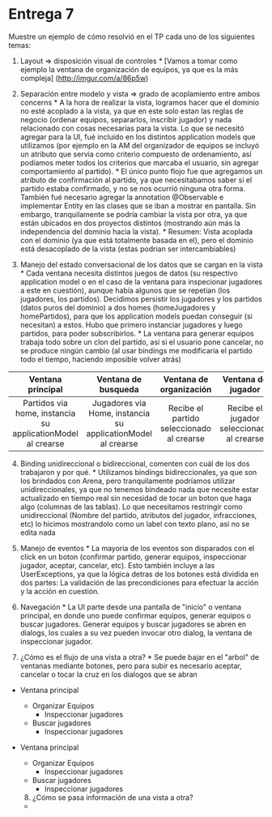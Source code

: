Entrega 7
===================


Muestre un ejemplo de cómo resolvió en el TP cada uno de los siguientes temas:
  1. Layout ⇒  disposición visual de controles
    * [Vamos a tomar como ejemplo la ventana de organización de equipos, ya que es la más compleja] (http://imgur.com/a/86p5w)


  2. Separación entre modelo y vista ⇒ grado de acoplamiento entre ambos concerns
    * A la hora de realizar la vista, logramos hacer que el dominio no esté acoplado a la vista, ya que en este solo estan las reglas de negocio (ordenar equipos, separarlos, inscribir jugador) y nada relacionado con cosas necesarias para la vista. Lo que se necesitó agregar para la UI, fué incluido en los distintos application models que utilizamos (por ejemplo en la AM del organizador de equipos se incluyó un atributo que servia como criterio compuesto de ordenamiento, así podíamos meter todos los criterios que marcaba el usuario, sin agregar comportamiento al partido). 
    * El único punto flojo fue que agregamos un atributo de confirmación al partido, ya que necesitabamos saber si el partido estaba confirmado, y no se nos ocurrió ninguna otra forma. También fué necesario agregar la annotation @Observable e implementar Entity en las clases que se iban a mostrar en pantalla. Sin embargo, tranquilamente se podría cambiar la vista por otra, ya que están ubicados en dos proyectos distintos (mostrando aún más la independencia del dominio hacia la vista).
    * Resumen: Vista acoplada con el dominio (ya que está totalmente basada en el), pero el dominio está desacoplado de la vista (estas podrian ser intercambiables)
  
  

  3. Manejo del estado conversacional de los datos que se cargan en la vista
    * Cada ventana necesita distintos juegos de datos (su respectivo application model o en el caso de la ventana para inspecionar jugadores a este en cuestión), aunque había algunos que se repetian (los jugadores, los partidos). Decidimos persistir los jugadores y los partidos (datos puros del dominio) a dos homes (homeJugadores y homePartidos), para que los application models puedan conseguir (si necesitan) a estos. Hubo que primero instanciar jugadores y luego partidos, para poder subscribirlos.
    * La ventana para generar equipos trabaja todo sobre un clon del partido, así si el usuario pone cancelar, no se produce ningún cambio (al usar bindings me modificaria el partido todo el tiempo, haciendo imposible volver atrás)


|  Ventana principal | Ventana de busqueda | Ventana de organización | Ventana de jugador|
|:------------------:|:-------------------:|:-----------------------:|:-----------------:|
| Partidos via home, instancia su applicationModel al crearse|Jugadores via Home, instancia su applicationModel al crearse |   Recibe el partido seleccionado al crearse|Recibe el jugador seleccionado al crearse |                   




  4. Binding unidireccional o bidireccional, comenten con cuál de los dos trabajaron y por qué.
    * Utilizamos bindings bidireccionales, ya que son los brindados con Arena, pero tranquilamente podríamos utilizar unidireccionales, ya que no tenemos bindeado nada que necesite estar actualizado en tiempo real sin necesidad de tocar un boton que haga algo (columnas de las tablas). Lo que necesitamos restringir como unidireccional (Nombre del partido, atributos del jugador, infracciones, etc) lo hicimos mostrandolo como un label con texto plano, así no se edita nada
  
  
  5. Manejo de eventos
    * La mayoría de los eventos son disparados con el click en un boton (confirmar partido, generar equipos, inspeccionar jugador, aceptar, cancelar, etc). Esto también incluye a las UserExceptions, ya que la lógica detras de los botones está dividida en dos partes: La validación de las precondiciones para efectuar la acción y la acción en cuestión. 
  

  6. Navegación
    * La UI parte desde una pantalla de "inicio" o ventana principal, en donde uno puede confirmar equipos, generar equipos o buscar jugadores. Generar equipos y buscar jugadores se abren en dialogs, los cuales a su vez pueden invocar otro dialog, la ventana de inspeccionar jugador.


  7. ¿Cómo es el flujo de una vista a otra?
    * Se puede bajar en el "arbol" de ventanas mediante botones, pero para subir es necesario aceptar, cancelar o tocar la cruz en los dialogos que se abran

* Ventana principal
  * Organizar Equipos
    * Inspeccionar jugadores  
  * Buscar jugadores
    * Inspeccionar jugadores    
  

* Ventana principal
  * Organizar Equipos
    * Inspeccionar jugadores  
  * Buscar jugadores
    * Inspeccionar jugadores    
  8. ¿Cómo se pasa información de una vista a otra?
    *


